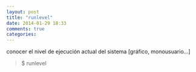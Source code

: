 ```yaml
---
layout: post
title: "runlevel"
date: 2014-01-29 18:33
comments: true
categories: 
---
```

conocer el nivel de ejecución actual del sistema [gráfico, monousuario...]

>$ runlevel

